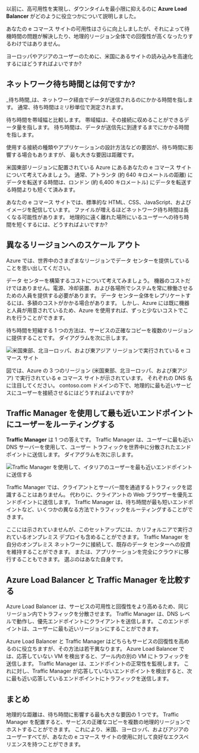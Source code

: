 以前に、高可用性を実現し、ダウンタイムを最小限に抑えるのに **Azure Load Balancer** がどのように役立つかについて説明しました。

あなたの e コマース サイトの可用性はさらに向上しましたが、それによって待機時間の問題が解決したり、地理的リージョン全体での回復性が高くなったりするわけではありません。

ヨーロッパやアジアのユーザーのために、米国にあるサイトの読み込みを高速化するにはどうすればよいですか?

## <a name="what-is-network-latency"></a>ネットワーク待ち時間とは何ですか?

_待ち時間_は、ネットワーク経由でデータが送信されるのにかかる時間を指します。 通常、待ち時間はミリ秒単位で測定されます。

待ち時間を帯域幅と比較します。 帯域幅は、その接続に収めることができるデータ量を指します。 待ち時間は、データが送信先に到達するまでにかかる時間を指します。

使用する接続の種類やアプリケーションの設計方法などの要因が、待ち時間に影響する場合もありますが、 最も大きな要因は距離です。

米国東部リージョンに配置されている Azure にあるあなたの e コマース サイトについて考えてみましょう。 通常、アトランタ (約 640 キロメートルの距離) にデータを転送する時間は、ロンドン (約 6,400 キロメートル) にデータを転送する時間よりも短くて済みます。

あなたの e コマース サイトでは、標準的な HTML、CSS、JavaScript、およびイメージを配信しています。 ファイルが増えるほどネットワーク待ち時間は長くなる可能性があります。 地理的に遠く離れた場所にいるユーザーへの待ち時間を短くするには、どうすればよいですか?

## <a name="scale-out-to-different-regions"></a>異なるリージョンへのスケール アウト

Azure では、世界中のさまざまなリージョンでデータ センターを提供していることを思い出してください。

データ センターを構築するコストについて考えてみましょう。 機器のコストだけではありません。電源、冷却装置、および各場所でシステムを常に稼働させるための人員を提供する必要があります。 データ センター全体をレプリケートするには、多額のコストがかかる場合があります。 しかし、Azure には既に機器と人員が用意されているため、Azure を使用すれば、ずっと少ないコストでこれを行うことができます。

待ち時間を短縮する 1 つの方法は、サービスの正確なコピーを複数のリージョンに提供することです。 ダイアグラムを次に示します。

![米国東部、北ヨーロッパ、および東アジア リージョンで実行されている e コマース サイト](../media-draft/global-deployment.png)

図では、Azure の 3 つのリージョン (米国東部、北ヨーロッパ、および東アジア) で実行されている e コマース サイトが示されています。 それぞれの DNS 名に注目してください。 contoso.com ドメインの下で、地理的に最も近いサービスにユーザーを接続させるにはどうすればよいですか?

## <a name="use-traffic-manager-to-route-users-to-the-closest-endpoint"></a>Traffic Manager を使用して最も近いエンドポイントにユーザーをルーティングする

**Traffic Manager** は 1 つの答えです。 Traffic Manager は、ユーザーに最も近い DNS サーバーを使用して、ユーザー トラフィックを世界中に分散されたエンドポイントに送信します。 ダイアグラムを次に示します。

![Traffic Manager を使用して、イタリアのユーザーを最も近いエンドポイントに送信する](../media-draft/traffic-manager.png)

Traffic Manager では、クライアントとサーバー間を通過するトラフィックを認識することはありません。 代わりに、クライアントの Web ブラウザーを優先エンドポイントに送信します。 Traffic Manager は、待ち時間が最も短いエンドポイントなど、いくつかの異なる方法でトラフィックをルーティングすることができます。

ここには示されていませんが、このセットアップには、カリフォルニアで実行されているオンプレミス デプロイも含めることができます。 Traffic Manager を自分のオンプレミス ネットワークに接続して、既存のデータ センターへの投資を維持することができます。 または、アプリケーションを完全にクラウドに移行することもできます。 選ぶのはあなた自身です。

## <a name="compare-azure-load-balancer-to-traffic-manager"></a>Azure Load Balancer と Traffic Manager を比較する

Azure Load Balancer は、サービスの可用性と回復性をより高めるため、同じリージョン内でトラフィックを分散させます。 Traffic Manager は、DNS レベルで動作し、優先エンドポイントにクライアントを送信します。 このエンドポイントは、ユーザーに最も近いリージョンにすることができます。

Azure Load Balancer と Traffic Manager はどちらもサービスの回復性を高めるのに役立ちますが、その方法は若干異なります。 Azure Load Balancer では、応答していない VM を検出すると、プール内の別の VM にトラフィックを送信します。 Traffic Manager は、エンドポイントの正常性を監視します。 これに対し、Traffic Manager が応答していないエンドポイントを検出すると、次に最も近い応答しているエンドポイントにトラフィックを送信します。

## <a name="summary"></a>まとめ

地理的な距離は、待ち時間に影響する最も大きな要因の 1 つです。 Traffic Manager を配置すると、サービスの正確なコピーを複数の地理的リージョンでホストすることができます。 これにより、米国、ヨーロッパ、およびアジアのユーザーすべてが、あなたの e コマース サイトの使用に対して良好なエクスペリエンスを持つことができます。
